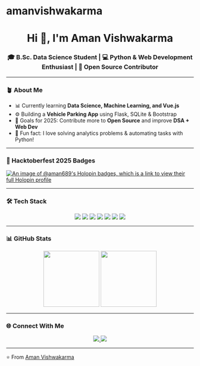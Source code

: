 # amanvishwakarma

<!-- Profile Header -->
<h1 align="center">Hi 👋, I'm Aman Vishwakarma</h1>
<h3 align="center">🎓 B.Sc. Data Science Student | 💻 Python & Web Development Enthusiast | 🌱 Open Source Contributor</h3>

---

### 🪴 About Me
- 📊 Currently learning **Data Science, Machine Learning, and Vue.js**
- ⚙️ Building a **Vehicle Parking App** using Flask, SQLite & Bootstrap  
- 🎯 Goals for 2025: Contribute more to **Open Source** and improve **DSA + Web Dev**
- 🧠 Fun fact: I love solving analytics problems & automating tasks with Python!

---

### 🏅 Hacktoberfest 2025 Badges
[![An image of @aman689's Holopin badges, which is a link to view their full Holopin profile](https://holopin.me/aman689)](https://holopin.io/@aman689)

---

### 🛠️ Tech Stack
<p align="center">
  <img src="https://img.shields.io/badge/Python-3776AB?style=for-the-badge&logo=python&logoColor=white" />
  <img src="https://img.shields.io/badge/Flask-000000?style=for-the-badge&logo=flask&logoColor=white" />
  <img src="https://img.shields.io/badge/SQLite-07405E?style=for-the-badge&logo=sqlite&logoColor=white" />
  <img src="https://img.shields.io/badge/JavaScript-F7DF1E?style=for-the-badge&logo=javascript&logoColor=black" />
  <img src="https://img.shields.io/badge/Vue.js-35495E?style=for-the-badge&logo=vue.js&logoColor=4FC08D" />
  <img src="https://img.shields.io/badge/Bootstrap-563D7C?style=for-the-badge&logo=bootstrap&logoColor=white" />
  <img src="https://img.shields.io/badge/Pandas-150458?style=for-the-badge&logo=pandas&logoColor=white" />
</p>

---

### 📊 GitHub Stats
<p align="center">
  <img src="https://github-readme-stats.vercel.app/api?username=amanvishwakarma&show_icons=true&theme=tokyonight" height="150" />
  <img src="https://github-readme-stats.vercel.app/api/top-langs/?username=amanvishwakarma&layout=compact&theme=tokyonight" height="150" />
</p>

---

### 🌐 Connect With Me
<p align="center">
  <a href="https://www.linkedin.com/in/amanvishwakarma" target="_blank">
    <img src="https://img.shields.io/badge/LinkedIn-0A66C2?style=for-the-badge&logo=linkedin&logoColor=white" />
  </a>
  <a href="mailto:amanvishwakarma@example.com">
    <img src="https://img.shields.io/badge/Email-D14836?style=for-the-badge&logo=gmail&logoColor=white" />
  </a>
</p>

---

⭐️ From [Aman Vishwakarma](https://github.com/amanvishwakarma)
